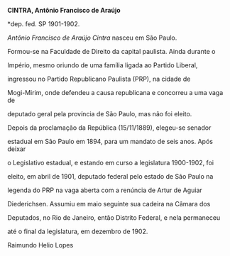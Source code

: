 **CINTRA, Antônio Francisco de Araújo**



\*dep. fed. SP 1901-1902.



*Antônio Francisco de Araújo Cintra* nasceu em São Paulo.



Formou-se na Faculdade de Direito da capital paulista. Ainda durante o

Império, mesmo oriundo de uma família ligada ao Partido Liberal,

ingressou no Partido Republicano Paulista (PRP), na cidade de

Mogi-Mirim, onde defendeu a causa republicana e concorreu a uma vaga de

deputado geral pela província de São Paulo, mas não foi eleito.



Depois da proclamação da República (15/11/1889), elegeu-se senador

estadual em São Paulo em 1894, para um mandato de seis anos. Após deixar

o Legislativo estadual, e estando em curso a legislatura 1900-1902, foi

eleito, em abril de 1901, deputado federal pelo estado de São Paulo na

legenda do PRP na vaga aberta com a renúncia de Artur de Aguiar

Diederichsen. Assumiu em maio seguinte sua cadeira na Câmara dos

Deputados, no Rio de Janeiro, então Distrito Federal, e nela permaneceu

até o final da legislatura, em dezembro de 1902.



Raimundo Helio Lopes



